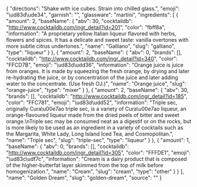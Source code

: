 {
    "directions": "Shake with ice cubes. Strain into chilled glass.",
    "emoji": "\ud83d\ude34",
    "garnish": "",
    "glassware": "martini",
    "ingredients": [
        {
            "amount": 2,
            "baseName": {
                "abv": 30,
                "cocktaildb": "http://www.cocktaildb.com/ingr_detail?id=201",
                "color": "fbff8a",
                "information": "A proprietary yellow Italian liqueur flavored with herbs, flowers and spices.  It has a delicate and sweet taste: vanilla overtones with more subtle citrus undertones.",
                "name": "Galliano",
                "slug": "galliano",
                "type": "liqueur"
            }
        },
        {
            "amount": 2,
            "baseName": {
                "abv": 0,
                "brands": [],
                "cocktaildb": "http://www.cocktaildb.com/ingr_detail?id=340",
                "color": "FFCD7B",
                "emoji": "\ud83d\udd36",
                "information": "Orange juice is juice from oranges. It is made by squeezing the fresh orange, by drying and later re-hydrating the juice, or by concentration of the juice and later adding water to the concentrate. (Use fresh OJ.)",
                "name": "Orange juice",
                "slug": "orange-juice",
                "type": "mixer"
            }
        },
        {
            "amount": 2,
            "baseName": {
                "abv": 30,
                "brands": [],
                "cocktaildb": "http://www.cocktaildb.com/ingr_detail?id=185",
                "color": "FFC781",
                "emoji": "\ud83d\udd52",
                "information": "Triple sec, originally Cura\u00e7ao triple sec, is a variety of Cura\u00e7ao liqueur, an orange-flavoured liqueur made from the dried peels of bitter and sweet orange.\nTriple sec may be consumed neat as a digestif or on the rocks, but is more likely to be used as an ingredient in a variety of cocktails such as the Margarita, White Lady, Long Island Iced Tea, and Cosmopolitan.",
                "name": "Triple sec",
                "slug": "triple-sec",
                "type": "liqueur"
            }
        },
        {
            "amount": 1,
            "baseName": {
                "abv": 0,
                "brands": [],
                "cocktaildb": "http://www.cocktaildb.com/ingr_detail?id=305",
                "color": "FFFDE1",
                "emoji": "\ud83c\udf7c",
                "information": "Cream is a dairy product that is composed of the higher-butterfat layer skimmed from the top of milk before homogenization.",
                "name": "Cream",
                "slug": "cream",
                "type": "other"
            }
        }
    ],
    "name": "Golden Dream",
    "slug": "golden-dream",
    "source": ""
}